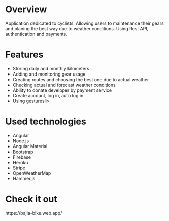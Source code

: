 <h1>Overview</h1>
<p>Application dedicated to cyclists. Allowing users to maintenance their gears and planing the best way due to
weather conditions. Using Rest API, authentication and payments.</p>

<h1>Features</h1>
<ul>
    <li>Storing daily and monthly kilometers</li>
    <li>Adding and monitoring gear usage</li>
    <li>Creating routes and choosing the best one due to actual weather</li>
    <li>Checking actual and forecast weather conditions</li>
    <li>Ability to donate developer by payment service</li>
    <li>Create account, log in, auto log in</li>
    <li>Using gesturesli>
</ul>

<h1>Used technologies</h1>
<ul>
    <li>Angular</li>
    <li>Node.js</li>
    <li>Angular Material</li>
    <li>Bootstrap</li>
    <li>Firebase</li>
    <li>Heroku</li>
    <li>Stripe</li>
    <li>OpenWeatherMap</li>
    <li>Hammer.js</li>
</ul>

<h1>Check it out</h1>
<a>https://bajla-bike.web.app/</a>
